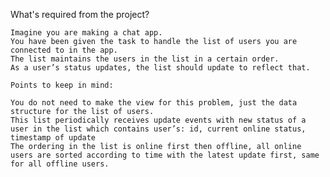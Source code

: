 What's required from the project?

    Imagine you are making a chat app. 
    You have been given the task to handle the list of users you are connected to in the app. 
    The list maintains the users in the list in a certain order.
    As a user’s status updates, the list should update to reflect that.

    Points to keep in mind:

    You do not need to make the view for this problem, just the data structure for the list of users.
    This list periodically receives update events with new status of a user in the list which contains user’s: id, current online status, timestamp of update
    The ordering in the list is online first then offline, all online users are sorted according to time with the latest update first, same for all offline users.
